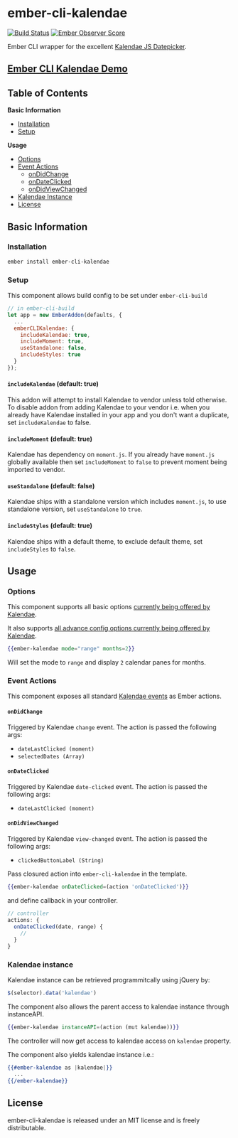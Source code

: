 # ember-cli-kalendae 

[![Build Status](https://travis-ci.org/shak/ember-cli-kalendae.svg?branch=master)](https://travis-ci.org/shak/ember-cli-kalendae)
[![Ember Observer Score](https://emberobserver.com/badges/ember-cli-kalendae.svg)](https://emberobserver.com/addons/ember-cli-kalendae)

Ember CLI wrapper for the excellent [Kalendae JS Datepicker](https://github.com/ChiperSoft/Kalendae).

## [Ember CLI Kalendae Demo](https://shak.github.io/ember-cli-kalendae)

## Table of Contents

**Basic Information**

* [Installation](#installation)
* [Setup](#setup)

**Usage**

* [Options](#options)
* [Event Actions](#event-actions)
  * [onDidChange](#ondidchange)
  * [onDateClicked](#ondateclicked)
  * [onDidViewChanged](#ondidviewchanged)
* [Kalendae Instance](#kalendae-instance)
* [License](#license)

## Basic Information

### Installation

```sh
ember install ember-cli-kalendae
```

### Setup

This component allows build config to be set under `ember-cli-build`

```javascript
// in ember-cli-build
let app = new EmberAddon(defaults, {
  ...
  emberCLIKalendae: {
    includeKalendae: true,
    includeMoment: true,
    useStandalone: false,
    includeStyles: true
  }
});
```

#### `includeKalendae` (default: true)

This addon will attempt to install Kalendae to vendor unless told otherwise. To disable addon from adding Kalendae to your vendor i.e. when you already have Kalendae installed in your app and you don't want a duplicate, set `includeKalendae` to false.

#### `includeMoment` (default: true)

Kalendae has dependency on `moment.js`. If you already have `moment.js` globally available then set `includeMoment` to `false` to prevent moment being imported to vendor.

#### `useStandalone` (default: false)

Kalendae ships with a standalone version which includes `moment.js`, to use standalone version, set `useStandalone` to `true`.

#### `includeStyles` (default: true)

Kalendae ships with a default theme, to exclude default theme, set `includeStyles` to `false`.

## Usage

### Options

This component supports all basic options [currently being offered by Kalendae](https://github.com/ChiperSoft/Kalendae#options).

It also supports [all advance config options currently being offered by Kalendae](https://github.com/ChiperSoft/Kalendae#advanced-behavior-options).

```hbs
{{ember-kalendae mode="range" months=2}}
```

Will set the mode to `range` and display `2` calendar panes for months.

### Event Actions

This component exposes all standard [Kalendae events](https://github.com/ChiperSoft/Kalendae#kalendae-events) as Ember actions.

#### `onDidChange`
  
Triggered by Kalendae `change` event. The action is passed the following args:
  
  * `dateLastClicked (moment)`
  * `selectedDates (Array)`

#### `onDateClicked`

Triggered by Kalendae `date-clicked` event. The action is passed the following args:
  
  * `dateLastClicked (moment)`

#### `onDidViewChanged`

Triggered by Kalendae `view-changed` event. The action is passed the following args:
  
   * `clickedButtonLabel (String)`

Pass closured action into `ember-cli-kalendae` in the template.

```hbs
{{ember-kalendae onDateClicked=(action 'onDateClicked')}}
```

and define callback in your controller.

```javascript
// controller
actions: {
  onDateClicked(date, range) {
    //
  }
}
```

### Kalendae instance

Kalendae instance can be retrieved programmitcally using jQuery by:

```javascript
$(selector).data('kalendae')
```

The component also allows the parent access to kalendae instance through instanceAPI.

```hbs
{{ember-kalendae instanceAPI=(action (mut kalendae))}}
```

The controller will now get access to kalendae access on `kalendae` property.

The component also yields kalendae instance i.e.:

```hbs
{{#ember-kalendae as |kalendae|}}
  ...
{{/ember-kalendae}}
```

## License

ember-cli-kalendae is released under an MIT license and is freely distributable.

